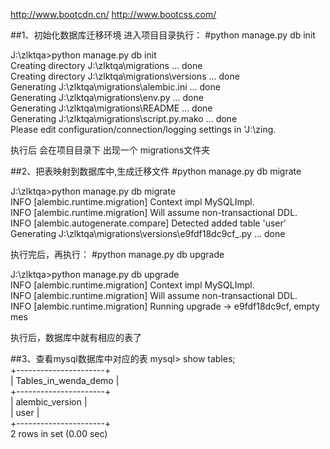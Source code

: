 http://www.bootcdn.cn/
http://www.bootcss.com/

##1、初始化数据库迁移环境
进入项目目录执行：
#python manage.py db init

J:\zlktqa>python manage.py db init  
Creating directory J:\zlktqa\migrations ... done    
Creating directory J:\zlktqa\migrations\versions ... done    
Generating J:\zlktqa\migrations\alembic.ini ... done    
Generating J:\zlktqa\migrations\env.py ... done    
Generating J:\zlktqa\migrations\README ... done    
Generating J:\zlktqa\migrations\script.py.mako ... done    
Please edit configuration/connection/logging settings in 'J:\\zing.    

执行后 会在项目目录下 出现一个 migrations文件夹

##2、把表映射到数据库中,生成迁移文件
#python manage.py db migrate

J:\zlktqa>python manage.py db migrate    
INFO  [alembic.runtime.migration] Context impl MySQLImpl.    
INFO  [alembic.runtime.migration] Will assume non-transactional DDL.    
INFO  [alembic.autogenerate.compare] Detected added table 'user'    
Generating J:\zlktqa\migrations\versions\e9fdf18dc9cf_.py ... done    

执行完后，再执行：
#python manage.py db upgrade

J:\zlktqa>python manage.py db upgrade    
INFO  [alembic.runtime.migration] Context impl MySQLImpl.    
INFO  [alembic.runtime.migration] Will assume non-transactional DDL.    
INFO  [alembic.runtime.migration] Running upgrade  -> e9fdf18dc9cf, empty mes    

执行后，数据库中就有相应的表了    

##3、查看mysql数据库中对应的表
mysql> show tables;    
+----------------------+    
| Tables_in_wenda_demo |    
+----------------------+    
| alembic_version      |    
| user                 |    
+----------------------+    
2 rows in set (0.00 sec)    

